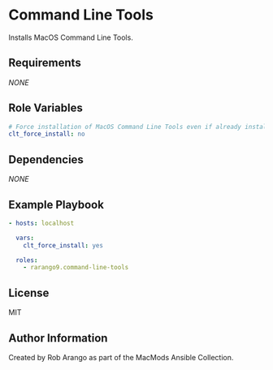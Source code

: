 # Command Line Tools

Installs MacOS Command Line Tools.

## Requirements

*NONE*

## Role Variables

```yaml
# Force installation of MacOS Command Line Tools even if already installed.
clt_force_install: no
```

## Dependencies

*NONE*

## Example Playbook

```yaml
- hosts: localhost

  vars:
    clt_force_install: yes

  roles:
    - rarango9.command-line-tools
```

## License

MIT

## Author Information

Created by Rob Arango as part of the MacMods Ansible Collection.
